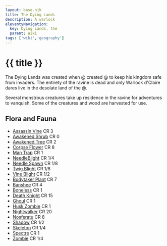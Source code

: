 ```yaml
---
layout: base.njk
title: The Dying Lands
description: A warlock
eleventyNavigation:
  key: Dying Lands, the
  parent: Wiki
tags: ['wiki','geography']    
---
```


# {{ title }}

The Dying Lands was created when @[](uwgaxxtqeq) created @[](ascurynexe) to keep his kingdom safe from invaders. The entirety of the ravine is dead and only Warlock d'Claire dares live in the desolate land of the @[](hfkqfevvpf).

Several monstrous creatures take up residence in the ravine for adventures to vanquish.  Some of the creatures and wood are harvested for use.

## Flora and Fauna

* [Assassin Vine](https://www.dndbeyond.com/monsters/33010-assassin-vine) CR 3
* [Awakened Shrub](https://www.dndbeyond.com/monsters/16791-awakened-shrub) CR 0
* [Awakened Tree](https://www.dndbeyond.com/monsters/16792-awakened-tree) CR 2
* [Corpse Flower](https://www.dndbeyond.com/monsters/2560762-corpse-flower) CR 8
* [Man Trap](https://www.dndbeyond.com/monsters/33048-mantrap) CR 1
* [NeedleBlight](https://www.dndbeyond.com/monsters/17215-needle-blight) CR 1/4
* [Needle Spawn](https://www.dndbeyond.com/monsters/589001-needle-spawn) CR 1/8
* [Twig Blight](https://www.dndbeyond.com/monsters/17095-twig-blight) CR 1/8
* [Vine Blight](https://www.dndbeyond.com/monsters/17216-vine-blight) CR 1/2
* [Bodytaker Plant](https://www.dndbeyond.com/monsters/1680916-bodytaker-plant) CR 7
* [Banshee](https://www.dndbeyond.com/monsters/17089-banshee) CR 4
* [Boneless](https://www.dndbeyond.com/monsters/1680917-boneless) CR 1
* [Death Knight](https://www.dndbeyond.com/monsters/17128-death-knight) CR 15
* [Ghoul](https://www.dndbeyond.com/monsters/16872-ghoul) CR 1
* [Husk Zombie](https://www.dndbeyond.com/monsters/744318-husk-zombie) CR 1
* [Nightwalker](https://www.dndbeyond.com/monsters/2560888-nightwalker) CR 20
* [Nosferatu](https://www.dndbeyond.com/monsters/1680934-nosferatu) CR 8
* [Shadow](https://www.dndbeyond.com/monsters/17010-shadow) CR 1/2
* [Skeleton](https://www.dndbeyond.com/monsters/17015-skeleton) CR 1/4
* [Spectre](https://www.dndbeyond.com/monsters/17017-specter) CR 1
* [Zombie](https://www.dndbeyond.com/monsters/17077-zombie) CR 1/4







